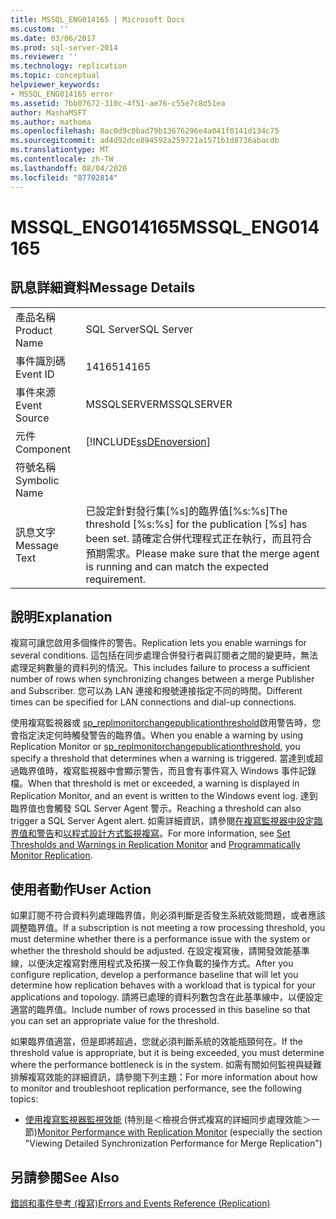 ```yaml
---
title: MSSQL_ENG014165 | Microsoft Docs
ms.custom: ''
ms.date: 03/06/2017
ms.prod: sql-server-2014
ms.reviewer: ''
ms.technology: replication
ms.topic: conceptual
helpviewer_keywords:
- MSSQL_ENG014165 error
ms.assetid: 7bb07672-310c-4f51-ae76-c55e7c8d51ea
author: MashaMSFT
ms.author: mathoma
ms.openlocfilehash: 8ac0d9c0bad79b13676296e4a041f0141d134c75
ms.sourcegitcommit: ad4d92dce894592a259721a1571b1d8736abacdb
ms.translationtype: MT
ms.contentlocale: zh-TW
ms.lasthandoff: 08/04/2020
ms.locfileid: "87702814"
---
```

# <a name="mssql_eng014165"></a><span data-ttu-id="366ee-102">MSSQL_ENG014165</span><span class="sxs-lookup"><span data-stu-id="366ee-102">MSSQL_ENG014165</span></span>
    
## <a name="message-details"></a><span data-ttu-id="366ee-103">訊息詳細資料</span><span class="sxs-lookup"><span data-stu-id="366ee-103">Message Details</span></span>  
  
|||  
|-|-|  
|<span data-ttu-id="366ee-104">產品名稱</span><span class="sxs-lookup"><span data-stu-id="366ee-104">Product Name</span></span>|<span data-ttu-id="366ee-105">SQL Server</span><span class="sxs-lookup"><span data-stu-id="366ee-105">SQL Server</span></span>|  
|<span data-ttu-id="366ee-106">事件識別碼</span><span class="sxs-lookup"><span data-stu-id="366ee-106">Event ID</span></span>|<span data-ttu-id="366ee-107">14165</span><span class="sxs-lookup"><span data-stu-id="366ee-107">14165</span></span>|  
|<span data-ttu-id="366ee-108">事件來源</span><span class="sxs-lookup"><span data-stu-id="366ee-108">Event Source</span></span>|<span data-ttu-id="366ee-109">MSSQLSERVER</span><span class="sxs-lookup"><span data-stu-id="366ee-109">MSSQLSERVER</span></span>|  
|<span data-ttu-id="366ee-110">元件</span><span class="sxs-lookup"><span data-stu-id="366ee-110">Component</span></span>|[!INCLUDE[ssDEnoversion](../../includes/ssdenoversion-md.md)]|  
|<span data-ttu-id="366ee-111">符號名稱</span><span class="sxs-lookup"><span data-stu-id="366ee-111">Symbolic Name</span></span>||  
|<span data-ttu-id="366ee-112">訊息文字</span><span class="sxs-lookup"><span data-stu-id="366ee-112">Message Text</span></span>|<span data-ttu-id="366ee-113">已設定針對發行集[%s]的臨界值[%s:%s]</span><span class="sxs-lookup"><span data-stu-id="366ee-113">The threshold [%s:%s] for the publication [%s] has been set.</span></span> <span data-ttu-id="366ee-114">請確定合併代理程式正在執行，而且符合預期需求。</span><span class="sxs-lookup"><span data-stu-id="366ee-114">Please make sure that the merge agent is running and can match the expected requirement.</span></span>|  
  
## <a name="explanation"></a><span data-ttu-id="366ee-115">說明</span><span class="sxs-lookup"><span data-stu-id="366ee-115">Explanation</span></span>  
 <span data-ttu-id="366ee-116">複寫可讓您啟用多個條件的警告。</span><span class="sxs-lookup"><span data-stu-id="366ee-116">Replication lets you enable warnings for several conditions.</span></span> <span data-ttu-id="366ee-117">這包括在同步處理合併發行者與訂閱者之間的變更時，無法處理足夠數量的資料列的情況。</span><span class="sxs-lookup"><span data-stu-id="366ee-117">This includes failure to process a sufficient number of rows when synchronizing changes between a merge Publisher and Subscriber.</span></span> <span data-ttu-id="366ee-118">您可以為 LAN 連接和撥號連接指定不同的時間。</span><span class="sxs-lookup"><span data-stu-id="366ee-118">Different times can be specified for LAN connections and dial-up connections.</span></span>  
  
 <span data-ttu-id="366ee-119">使用複寫監視器或 [sp_replmonitorchangepublicationthreshold](/sql/relational-databases/system-stored-procedures/sp-replmonitorchangepublicationthreshold-transact-sql)啟用警告時，您會指定決定何時觸發警告的臨界值。</span><span class="sxs-lookup"><span data-stu-id="366ee-119">When you enable a warning by using Replication Monitor or [sp_replmonitorchangepublicationthreshold](/sql/relational-databases/system-stored-procedures/sp-replmonitorchangepublicationthreshold-transact-sql), you specify a threshold that determines when a warning is triggered.</span></span> <span data-ttu-id="366ee-120">當達到或超過臨界值時，複寫監視器中會顯示警告，而且會有事件寫入 Windows 事件記錄檔。</span><span class="sxs-lookup"><span data-stu-id="366ee-120">When that threshold is met or exceeded, a warning is displayed in Replication Monitor, and an event is written to the Windows event log.</span></span> <span data-ttu-id="366ee-121">達到臨界值也會觸發 SQL Server Agent 警示。</span><span class="sxs-lookup"><span data-stu-id="366ee-121">Reaching a threshold can also trigger a SQL Server Agent alert.</span></span> <span data-ttu-id="366ee-122">如需詳細資訊，請參閱[在複寫監視器中設定臨界值和警告](monitor/set-thresholds-and-warnings-in-replication-monitor.md)和[以程式設計方式監視複寫](monitoring-replication.md)。</span><span class="sxs-lookup"><span data-stu-id="366ee-122">For more information, see [Set Thresholds and Warnings in Replication Monitor](monitor/set-thresholds-and-warnings-in-replication-monitor.md) and [Programmatically Monitor Replication](monitoring-replication.md).</span></span>  
  
## <a name="user-action"></a><span data-ttu-id="366ee-123">使用者動作</span><span class="sxs-lookup"><span data-stu-id="366ee-123">User Action</span></span>  
 <span data-ttu-id="366ee-124">如果訂閱不符合資料列處理臨界值，則必須判斷是否發生系統效能問題，或者應該調整臨界值。</span><span class="sxs-lookup"><span data-stu-id="366ee-124">If a subscription is not meeting a row processing threshold, you must determine whether there is a performance issue with the system or whether the threshold should be adjusted.</span></span> <span data-ttu-id="366ee-125">在設定複寫後，請開發效能基準線，以便決定複寫對應用程式及拓撲一般工作負載的操作方式。</span><span class="sxs-lookup"><span data-stu-id="366ee-125">After you configure replication, develop a performance baseline that will let you determine how replication behaves with a workload that is typical for your applications and topology.</span></span> <span data-ttu-id="366ee-126">請將已處理的資料列數包含在此基準線中，以便設定適當的臨界值。</span><span class="sxs-lookup"><span data-stu-id="366ee-126">Include number of rows processed in this baseline so that you can set an appropriate value for the threshold.</span></span>  
  
 <span data-ttu-id="366ee-127">如果臨界值適當，但是即將超過，您就必須判斷系統的效能瓶頸何在。</span><span class="sxs-lookup"><span data-stu-id="366ee-127">If the threshold value is appropriate, but it is being exceeded, you must determine where the performance bottleneck is in the system.</span></span> <span data-ttu-id="366ee-128">如需有關如何監視與疑難排解複寫效能的詳細資訊，請參閱下列主題：</span><span class="sxs-lookup"><span data-stu-id="366ee-128">For more information about how to monitor and troubleshoot replication performance, see the following topics:</span></span>  
  
-   <span data-ttu-id="366ee-129">[使用複寫監視器監視效能](monitor/monitor-performance-with-replication-monitor.md) (特別是＜檢視合併式複寫的詳細同步處理效能＞一節)</span><span class="sxs-lookup"><span data-stu-id="366ee-129">[Monitor Performance with Replication Monitor](monitor/monitor-performance-with-replication-monitor.md) (especially the section "Viewing Detailed Synchronization Performance for Merge Replication")</span></span>  
  
## <a name="see-also"></a><span data-ttu-id="366ee-130">另請參閱</span><span class="sxs-lookup"><span data-stu-id="366ee-130">See Also</span></span>  
 [<span data-ttu-id="366ee-131">錯誤和事件參考 &#40;複寫&#41;</span><span class="sxs-lookup"><span data-stu-id="366ee-131">Errors and Events Reference &#40;Replication&#41;</span></span>](errors-and-events-reference-replication.md)  
  
  
